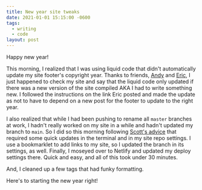 ```yaml
---
title: New year site tweaks
date: 2021-01-01 15:15:00 -0600
tags:
  - writing
  - code
layout: post
---
```


Happy new year!

This morning, I realized that I was using liquid code that didn't automatically update my site footer's copyright year. Thanks to friends, [Andy](https://twitter.com/piccalilli_/status/1344799360098435075?s=20) and [Eric](https://twitter.com/ericwbailey/status/1345013452381810688?s=20), I just happened to check my site and say that the liquid code only updated if there was a new version of the site compiled AKA I had to write something new. I followed the instructions on the link Eric posted and made the update as not to have to depend on a new post for the footer to update to the right year.

I also realized that while I had been pushing to rename all `master` branches at work, I hadn't really worked on my site in a while and hadn't updated my branch to `main`. So I did so this morning following [Scott's advice](https://www.hanselman.com/blog/easily-rename-your-git-default-branch-from-master-to-main) that required some quick updates in the terminal and in my site repo settings. I use a bookmarklet to add links to my site, so I updated the branch in its settings, as well. Finally, I moseyed over to Netlify and updated my deploy settings there.
Quick and easy, and all of this took under 30 minutes.

And, I cleaned up a few tags that had funky formatting.

Here's to starting the new year right!
